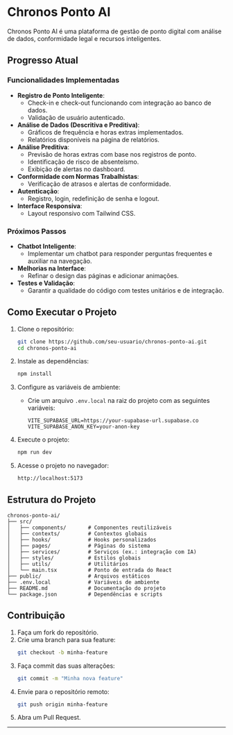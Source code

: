 # Chronos Ponto AI

Chronos Ponto AI é uma plataforma de gestão de ponto digital com análise de dados, conformidade legal e recursos inteligentes.

## Progresso Atual

### Funcionalidades Implementadas
- **Registro de Ponto Inteligente**:
  - Check-in e check-out funcionando com integração ao banco de dados.
  - Validação de usuário autenticado.
- **Análise de Dados (Descritiva e Preditiva)**:
  - Gráficos de frequência e horas extras implementados.
  - Relatórios disponíveis na página de relatórios.
- **Análise Preditiva**:
  - Previsão de horas extras com base nos registros de ponto.
  - Identificação de risco de absenteísmo.
  - Exibição de alertas no dashboard.
- **Conformidade com Normas Trabalhistas**:
  - Verificação de atrasos e alertas de conformidade.
- **Autenticação**:
  - Registro, login, redefinição de senha e logout.
- **Interface Responsiva**:
  - Layout responsivo com Tailwind CSS.

### Próximos Passos
- **Chatbot Inteligente**:
  - Implementar um chatbot para responder perguntas frequentes e auxiliar na navegação.
- **Melhorias na Interface**:
  - Refinar o design das páginas e adicionar animações.
- **Testes e Validação**:
  - Garantir a qualidade do código com testes unitários e de integração.

## Como Executar o Projeto

1. Clone o repositório:
   ```bash
   git clone https://github.com/seu-usuario/chronos-ponto-ai.git
   cd chronos-ponto-ai
   ```

2. Instale as dependências:
   ```bash
   npm install
   ```

3. Configure as variáveis de ambiente:
   - Crie um arquivo `.env.local` na raiz do projeto com as seguintes variáveis:
     ```
     VITE_SUPABASE_URL=https://your-supabase-url.supabase.co
     VITE_SUPABASE_ANON_KEY=your-anon-key
     ```

4. Execute o projeto:
   ```bash
   npm run dev
   ```

5. Acesse o projeto no navegador:
   ```
   http://localhost:5173
   ```

## Estrutura do Projeto

```
chronos-ponto-ai/
├── src/
│   ├── components/       # Componentes reutilizáveis
│   ├── contexts/         # Contextos globais
│   ├── hooks/            # Hooks personalizados
│   ├── pages/            # Páginas do sistema
│   ├── services/         # Serviços (ex.: integração com IA)
│   ├── styles/           # Estilos globais
│   ├── utils/            # Utilitários
│   └── main.tsx          # Ponto de entrada do React
├── public/               # Arquivos estáticos
├── .env.local            # Variáveis de ambiente
├── README.md             # Documentação do projeto
└── package.json          # Dependências e scripts
```

## Contribuição

1. Faça um fork do repositório.
2. Crie uma branch para sua feature:
   ```bash
   git checkout -b minha-feature
   ```
3. Faça commit das suas alterações:
   ```bash
   git commit -m "Minha nova feature"
   ```
4. Envie para o repositório remoto:
   ```bash
   git push origin minha-feature
   ```
5. Abra um Pull Request.

---
